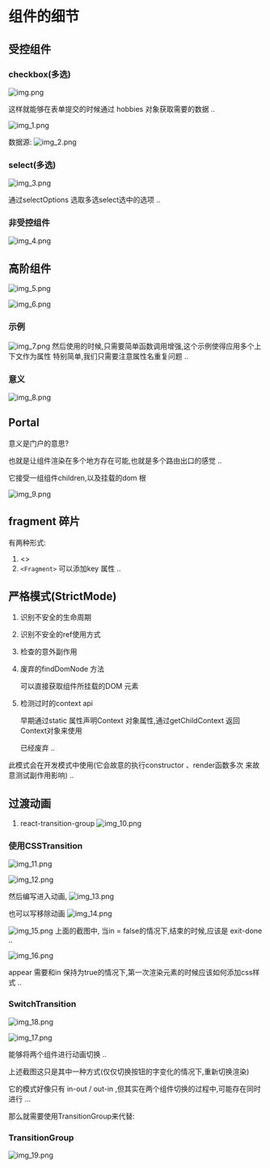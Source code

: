 # 组件的细节

## 受控组件
### checkbox(多选)

![img.png](img.png)

这样就能够在表单提交的时候通过 hobbies 对象获取需要的数据 ..

![img_1.png](img_1.png)

数据源: ![img_2.png](img_2.png)

### select(多选)

![img_3.png](img_3.png)

通过selectOptions 选取多选select选中的选项 ..

### 非受控组件
![img_4.png](img_4.png)

## 高阶组件
![img_5.png](img_5.png)
  
![img_6.png](img_6.png)

### 示例
![img_7.png](img_7.png)
然后使用的时候,只需要简单函数调用增强,这个示例使得应用多个上下文作为属性 特别简单,我们只需要注意属性名重复问题 ..

### 意义
![img_8.png](img_8.png)

## Portal

意义是门户的意思?

也就是让组件渲染在多个地方存在可能,也就是多个路由出口的感觉 ..

它接受一组组件children,以及挂载的dom 根
  
![img_9.png](img_9.png) 

## fragment 碎片
有两种形式:
1. <>
2. `<Fragment>` 可以添加key 属性 ..

## 严格模式(StrictMode)

1. 识别不安全的生命周期
2. 识别不安全的ref使用方式
3. 检查的意外副作用
4. 废弃的findDomNode 方法

    可以直接获取组件所挂载的DOM 元素
5. 检测过时的context api

    早期通过static 属性声明Context 对象属性,通过getChildContext 返回Context对象来使用
    
    已经废弃 ..
 
此模式会在开发模式中使用(它会故意的执行constructor 、render函数多次 来故意测试副作用影响) ..
 
## 过渡动画

1. react-transition-group
![img_10.png](img_10.png)
  
### 使用CSSTransition
![img_11.png](img_11.png)

![img_12.png](img_12.png)

然后编写进入动画, ![img_13.png](img_13.png)

也可以写移除动画 ![img_14.png](img_14.png)

![img_15.png](img_15.png)
上面的截图中, 当in = false的情况下,结束的时候,应该是 exit-done ..

![img_16.png](img_16.png)

appear 需要和in 保持为true的情况下,第一次渲染元素的时候应该如何添加css样式 ..

### SwitchTransition

![img_18.png](img_18.png)

![img_17.png](img_17.png)

能够将两个组件进行动画切换 ..

上述截图这只是其中一种方式(仅仅切换按钮的字变化的情况下,重新切换渲染)

它的模式好像只有 in-out / out-in ,但其实在两个组件切换的过程中,可能存在同时进行 ...

那么就需要使用TransitionGroup来代替:
### TransitionGroup

![img_19.png](img_19.png)
